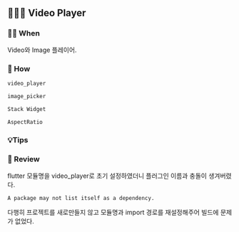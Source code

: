 ## 👨🏻‍🔧 Video Player

### 🤷🏻 When
Video와 Image 플레이어.

### 🚀 How

```dart
video_player

image_picker

Stack Widget

AspectRatio
```

### 💡Tips

### 📖 Review
flutter 모듈명을 video_player로 초기 설정하였더니 플러그인 이름과 충돌이 생겨버렸다.
    
    A package may not list itself as a dependency.

다행히 프로젝트를 새로만들지 않고 모듈명과 import 경로를 재설정해주어 빌드에 문제가 없었다.
